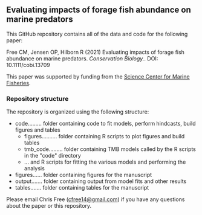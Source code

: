 
## Evaluating impacts of forage fish abundance on marine predators

This GitHub repository contains all of the data and code for the following paper:

Free CM, Jensen OP, Hilborn R (2021) Evaluating impacts of forage fish abundance on marine predators. _Conservation Biology._. DOI: 10.1111/cobi.13709

This paper was supported by funding from the [Science Center for Marine Fisheries](https://scemfis.org/).


### Repository structure

The repository is organized using the following structure:

* code......... folder containing code to fit models, perform hindcasts, build figures and tables
    + figures.......... folder containing R scripts to plot figures and build tables
    + tmb_code......... folder containing TMB models called by the R scripts in the "code" directory
    + ... and R scripts for fitting the various models and performing the analysis
* figures...... folder containing figures for the manuscript
* output....... folder containing output from model fits and other results
* tables....... folder containing tables for the manuscript

Please email Chris Free (cfree14@gmail.com) if you have any questions about the paper or this repository. 





